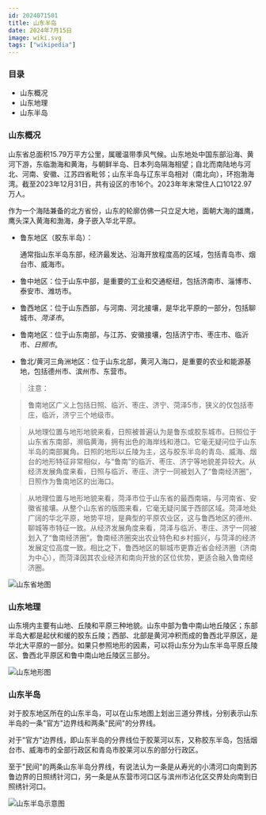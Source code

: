 ```yaml
---
id: 2024071501
title: 山东半岛
date: 2024年7月15日
image: wiki.svg
tags: ["wikipedia"]
---
```



### 目录

 - 山东概况
 - 山东地理
 - 山东半岛


### 山东概况

山东省总面积15.79万平方公里，属暖温带季风气候。山东地处中国东部沿海、黄河下游，东临渤海和黄海，与朝鲜半岛、日本列岛隔海相望；自北而南陆地与河北、河南、安徽、江苏四省毗邻；山东半岛与辽东半岛相对（南北向），环抱渤海湾。截至2023年12月31日，共有设区的市16个。2023年年末常住人口10122.97万人。

作为一个海陆兼备的北方省份，山东的轮廓仿佛一只立足大地，面朝大海的雄鹰，鹰头深入黄海和渤海，身子嵌入华北平原。


- 鲁东地区（胶东半岛）： 

  通常指山东半岛东部，经济最发达、沿海开放程度高的区域，包括青岛市、烟台市、威海市。

- 鲁中地区：位于山东中部，是重要的工业和交通枢纽，包括济南市、淄博市、泰安市、潍坊市。

- 鲁西地区：位于山东西部，与河南、河北接壤，是华北平原的一部分，包括聊城市、*菏泽市*。

- 鲁南地区：位于山东南部，与江苏、安徽接壤，包括济宁市、枣庄市、临沂市、*日照市*。

- 鲁北/黄河三角洲地区：位于山东北部，黄河入海口，是重要的农业和能源基地，包括德州市、滨州市、东营市。

> 注意：

> 鲁南地区广义上包括日照、临沂、枣庄、济宁、菏泽5市，狭义的仅包括枣庄，临沂，济宁三个地级市。

> 从地理位置与地形地貌来看，日照被普遍认为是鲁东或胶东城市。日照位于山东省东南部，濒临黄海，拥有出色的海岸线和港口。它毫无疑问位于山东半岛的南部翼角。日照的地形以丘陵为主，这与胶东半岛的青岛、威海、烟台的地形特征非常相似，与“鲁南”的临沂、枣庄、济宁等地貌差异较大。从经济发展角度来看，日照与临沂、枣庄、济宁一同被划入了“鲁南经济圈”，日照作为鲁南地区的出海口。

> 从地理位置与地形地貌来看，菏泽市位于山东省的最西南端，与河南省、安徽省接壤。从整个山东省的版图来看，它毫无疑问属于西部区域。菏泽地处广阔的华北平原，地势平坦，是典型的平原农业区，这与鲁西地区的德州、聊城等市特征一致。从经济发展角度来看，菏泽与临沂、枣庄、济宁一同被划入了“鲁南经济圈”。鲁南经济圈突出农业特色和乡村振兴，与菏泽的经济发展定位高度一致。相比之下，鲁西地区的聊城市更靠近省会经济圈（济南为中心），而菏泽因其农业经济和南向开放的区位优势，更适合融入鲁南经济圈。


![山东省地图](https://loongzxl.com/blogs/20240715山东省地图.jpg)


### 山东地理

山东境内主要有山地、丘陵和平原三种地貌。山东中部为鲁中南山地丘陵区；东部半岛大都是起伏和缓的胶东丘陵；西部、北部是黄河冲积而成的鲁西北平原区，是华北大平原的一部分。如果只参照地形的因素，可以将山东分为山东半岛平原丘陵区、鲁西北平原区和鲁中南山地丘陵区三部分。

![山东地形图](https://loongzxl.com/blogs/20240715山东地形图.jpg)


### 山东半岛

对于胶东地区所在的山东半岛，可以在山东地图上划出三道分界线，分别表示山东半岛的一条"官方"边界线和两条"民间"的分界线。

对于"官方"边界线，即山东半岛的分界线位于胶莱河以东，又称胶东半岛，包括烟台市、威海市的全部行政区和青岛市胶莱河以东的部分行政区。

至于"民间"的两条山东半岛分界线，有说法认为一条是从寿光的小清河口向南到苏鲁边界的日照绣针河口，另一条是从东营市河口区与滨州市沾化区交界处向南到日照绣针河口。

![山东半岛示意图](https://loongzxl.com/blogs/20240715山东半岛示意图.jpg)